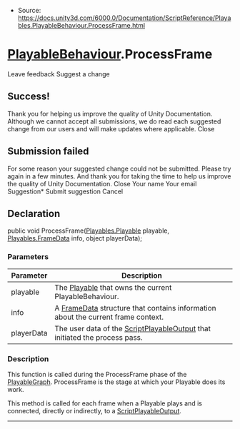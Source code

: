 * Source: https://docs.unity3d.com/6000.0/Documentation/ScriptReference/Playables.PlayableBehaviour.ProcessFrame.html

#  [PlayableBehaviour](https://docs.unity3d.com/6000.0/Documentation/ScriptReference/Playables.PlayableBehaviour.html).ProcessFrame
Leave feedback
Suggest a change
## Success!
Thank you for helping us improve the quality of Unity Documentation. Although we cannot accept all submissions, we do read each suggested change from our users and will make updates where applicable.
Close
## Submission failed
For some reason your suggested change could not be submitted. Please <a>try again</a> in a few minutes. And thank you for taking the time to help us improve the quality of Unity Documentation.
Close
Your name Your email Suggestion* Submit suggestion
Cancel
## Declaration
public void ProcessFrame([Playables.Playable](https://docs.unity3d.com/6000.0/Documentation/ScriptReference/Playables.Playable.html) playable, [Playables.FrameData](https://docs.unity3d.com/6000.0/Documentation/ScriptReference/Playables.FrameData.html) info, object playerData); 
### Parameters
Parameter | Description  
---|---  
playable | The [Playable](https://docs.unity3d.com/6000.0/Documentation/ScriptReference/Playables.Playable.html) that owns the current PlayableBehaviour.  
info | A [FrameData](https://docs.unity3d.com/6000.0/Documentation/ScriptReference/Playables.FrameData.html) structure that contains information about the current frame context.  
playerData | The user data of the [ScriptPlayableOutput](https://docs.unity3d.com/6000.0/Documentation/ScriptReference/Playables.ScriptPlayableOutput.html) that initiated the process pass.  
### Description
This function is called during the ProcessFrame phase of the [PlayableGraph](https://docs.unity3d.com/6000.0/Documentation/ScriptReference/Playables.PlayableGraph.html).
ProcessFrame is the stage at which your Playable does its work.  
  
This method is called for each frame when a Playable plays and is connected, directly or indirectly, to a [ScriptPlayableOutput](https://docs.unity3d.com/6000.0/Documentation/ScriptReference/Playables.ScriptPlayableOutput.html).
* * *
